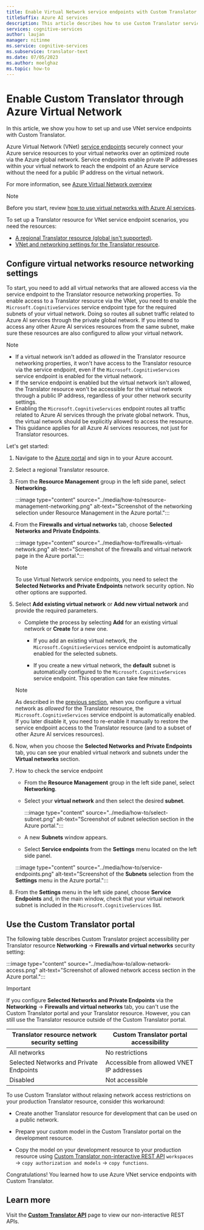 ```yaml
---
title: Enable Virtual Network service endpoints with Custom Translator service
titleSuffix: Azure AI services
description: This article describes how to use Custom Translator service with an Azure Virtual Network service endpoint.
services: cognitive-services
author: laujan
manager: nitinme
ms.service: cognitive-services
ms.subservice: translator-text
ms.date: 07/05/2023
ms.author: moelghaz
ms.topic: how-to
---
```


# Enable Custom Translator through Azure Virtual Network

In this article, we show you how to set up and use VNet service endpoints with Custom Translator.

Azure Virtual Network (VNet) [service endpoints](../../../../virtual-network/virtual-network-service-endpoints-overview.md) securely connect your Azure service resources to your virtual networks over an optimized route via the Azure global network. Service endpoints enable private IP addresses within your virtual network to reach the endpoint of an Azure service without the need for a public IP address on the virtual network.

For more information, see [Azure Virtual Network overview](../../../../virtual-network/virtual-networks-overview.md)

> [!NOTE]
> Before you start, review [how to use virtual networks with Azure AI services](../../../cognitive-services-virtual-networks.md).

 To set up a Translator resource for VNet service endpoint scenarios, you need the resources:

* [A regional Translator resource (global isn't supported)](../../create-translator-resource.md).
* [VNet and networking settings for the Translator resource](#configure-virtual-networks-resource-networking-settings).

## Configure virtual networks resource networking settings

To start, you need to add all virtual networks that are allowed access via the service endpoint to the Translator resource networking properties. To enable access to a Translator resource via the VNet, you need to enable the `Microsoft.CognitiveServices` service endpoint type for the required subnets of your virtual network. Doing so routes all subnet traffic related to Azure AI services through the private global network. If you intend to access any other Azure AI services resources from the same subnet, make sure these resources are also configured to allow your virtual network.

> [!NOTE]
>
> * If a virtual network isn't added as *allowed* in the Translator resource networking properties, it won't have access to the Translator resource via the service endpoint, even if the `Microsoft.CognitiveServices` service endpoint is enabled for the virtual network.
> * If the service endpoint is enabled but the virtual network isn't allowed, the Translator resource won't be accessible for the virtual network through a public IP address, regardless of your other network security settings.
> * Enabling the `Microsoft.CognitiveServices` endpoint routes all traffic related to Azure AI services through the private global network. Thus, the virtual network should be explicitly allowed to access the resource.
> * This guidance applies for all Azure AI services resources, not just for Translator resources.

Let's get started:

1. Navigate to the [Azure portal](https://portal.azure.com/) and sign in to your Azure account.

1. Select a regional Translator resource.

1. From the **Resource Management** group in the left side panel, select **Networking**.

    :::image type="content" source="../media/how-to/resource-management-networking.png" alt-text="Screenshot of the  networking selection under Resource Management in the Azure portal.":::

1. From the **Firewalls and virtual networks** tab, choose **Selected Networks and Private Endpoints**.

    :::image type="content" source="../media/how-to/firewalls-virtual-network.png" alt-text="Screenshot of the firewalls and virtual network page in the Azure portal.":::

   > [!NOTE]
   > To use Virtual Network service endpoints, you need to select the **Selected Networks and Private Endpoints** network security option. No other options are supported.

1. Select **Add existing virtual network** or **Add new virtual network** and provide the required parameters.

    * Complete the process by selecting **Add** for an existing virtual network or **Create** for a new one.

      * If you add an existing virtual network, the `Microsoft.CognitiveServices` service endpoint is automatically enabled for the selected subnets.

      * If you create a new virtual network, the **default** subnet is automatically configured to the `Microsoft.CognitiveServices` service endpoint. This operation can take few minutes.

    > [!NOTE]
    > As described in the [previous section](#configure-virtual-networks-resource-networking-settings), when you configure a virtual network as *allowed* for the Translator resource, the `Microsoft.CognitiveServices` service endpoint is automatically enabled. If you later disable it, you need to re-enable it manually to restore the service endpoint access to the Translator resource (and to a subset of other Azure AI services resources).

1. Now, when you choose the **Selected Networks and Private Endpoints** tab, you can see your enabled virtual network and subnets under the **Virtual networks** section.

1. How to check the service endpoint

    * From the **Resource Management** group in the left side panel, select **Networking**.

    * Select your **virtual network** and then select the desired **subnet**.

      :::image type="content" source="../media/how-to/select-subnet.png" alt-text="Screenshot of subnet selection section in the Azure portal.":::

    * A new **Subnets** window appears.

    * Select **Service endpoints** from the **Settings** menu located on the left side panel.

    :::image type="content" source="../media/how-to/service-endpoints.png" alt-text="Screenshot of the **Subnets** selection from the **Settings** menu in the Azure portal.":::

1. From the **Settings** menu in the left side panel, choose **Service Endpoints** and, in the main window, check that your virtual network subnet is included in the  `Microsoft.CognitiveServices` list.

## Use the Custom Translator portal

The following table describes Custom Translator project accessibility per Translator resource **Networking** → **Firewalls and virtual networks** security setting:

   :::image type="content" source="../media/how-to/allow-network-access.png" alt-text="Screenshot of allowed network access section in the Azure portal.":::

> [!IMPORTANT]
 > If you configure **Selected Networks and Private Endpoints** via the **Networking** → **Firewalls and virtual networks** tab, you can't use the Custom Translator portal and your Translator resource. However, you can still use the Translator resource outside of the Custom Translator portal.

| Translator resource network security setting | Custom Translator portal accessibility |
|--|--|
| All networks | No restrictions |
| Selected Networks and Private Endpoints | Accessible from allowed VNET IP addresses |
| Disabled | Not accessible |

To use Custom Translator without relaxing network access restrictions on your production Translator resource, consider this workaround:

* Create another Translator resource for development that can be used on a public network.

* Prepare your custom model in the Custom Translator portal on the development resource.

* Copy the model on your development resource to your production resource using [Custom Translator non-interactive REST API](https://microsofttranslator.github.io/CustomTranslatorApiSamples/) `workspaces` → `copy authorization and models`  → `copy functions`.

Congratulations! You learned how to use Azure VNet service endpoints with Custom Translator.

## Learn more

Visit the [**Custom Translator API**](https://microsofttranslator.github.io/CustomTranslatorApiSamples/) page to view our non-interactive REST APIs.
